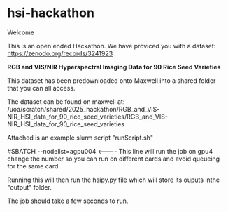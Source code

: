 # hsi-hackathon

Welcome

This is an open ended Hackathon.
We have proviced you with a dataset: https://zenodo.org/records/3241923

**RGB and VIS/NIR Hyperspectral Imaging Data for 90 Rice Seed Varieties**


This dataset has been predownloaded onto Maxwell into a shared folder that you can all access.

The dataset can be found on maxwell at: /uoa/scratch/shared/2025_hackathon/RGB_and_VIS-NIR_HSI_data_for_90_rice_seed_varieties/RGB_and_VIS-NIR_HSI_data_for_90_rice_seed_varieties




Attached is an example slurm script "runScript.sh"

#SBATCH --nodelist=agpu004 <---- This line will run the job on gpu4 change the number so you can run on different cards and avoid queueing for the same card.



Running this will then run the hsipy.py file which will store its ouputs inthe "output" folder.

The job should take a few seconds to run.

